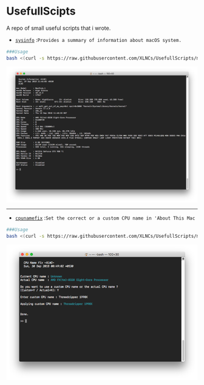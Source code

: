 # UsefullScipts
A repo of small useful scripts that i wrote.

- [`sysinfo`](sysinfo.sh) :`Provides a summary of information about macOS system.`

```bash
###Usage
bash <(curl -s https://raw.githubusercontent.com/XLNCs/UsefullScripts/master/sysinfo.sh)
```

![sysinfosc](Images/sysinfosc.png)

----------

- [`cpunamefix`](cpunamefix.sh) :`Set the correct or a custom CPU name in 'About This Mac`

```bash
###Usage
bash <(curl -s https://raw.githubusercontent.com/XLNCs/UsefullScripts/master/cpunamefix.sh)
```

![cpunamefix](Images/cpunamefixsc.png)


